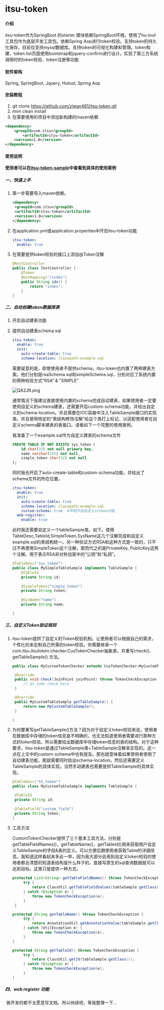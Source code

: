 # itsu-token

#### 介绍
itsu-token作为SpringBoot 的starter 模块依赖SpringBoot环境。使用了hu-tool工具包作为底层开发工具包。依赖Spring Aop进行token校验。支持token的持久化保存，目前仅支持mysql数据库。支持token的可视化构建和管理。token构建，token list页面使用bootstrap和jquery-confirm进行设计。实现了第三方系统调用时的token校验、token注册等功能

#### 软件架构
Spring, SpringBoot, Jquery, Hutool, Spring Aop


#### 安装教程

1.  git clone https://github.com/zjwan461/itsu-token.git
2.  mvn clean install
3.  在需要使用的项目中添加新构建的maven依赖

```xml
<dependency>
    <groupId>com.itsu</groupId>
        <artifactId>itsu-token</artifactId>
    <version>1.0</version>
</dependency>
```

#### 使用说明

**使用者可以在<a href="https://github.com/zjwan461/itsu-token-sample/">itsu-token-sample</a>中查看到具体的使用案例**

#####  一、快速上手

1. 第一步需要导入maven依赖。

   ```xml
   <dependency>
   	<groupId>com.itsu</groupId>
   	<artifactId>itsu-token</artifactId>
   	<version>1.0</version>
   </dependency>
   ```

2.  在application.yml或application.properties中开启itsu-token功能

    ```yml
    itsu-token:
      enable: true
    ```

3.  在需要提供token校验的接口上添加@Token注解

    ```java
    @RestController
    public class TestController {
    	@Token
    	@GetMapping("/index")
    	public String idx() {
    		return "index";
    	}
    }
    ```

#####  二、自动创建token数据库表

 1. 开启自动建表功能

 2. 提供自动建表schema.sql

    ```yml
    itsu-token:
      enable: true
      init:
        auto-create-table: true
        schema-location: classpath:example.sql
    ```

    需要留意的是，即使使用者不提供schema，itsu-token也内置了两种建表方案。他们分别是rsaSchema.sql和simpleSchema.sql，分别对应了系统内置的两种校验方式“RSA” & "SIMPLE"

    ![QA2JR.png](https://b1.sbimg.org/file/chevereto-jia/2020/12/10/QA2JR.png)

    通常情况下我建议直接使用内置的schema完成自动建表，如果使用者一定要使用自定义的schema建表，还需要开启custom-schema功能，并给出自定义的schema-location。并且需要在IOC容器中注入TableSample接口的实现类。并且使用特定的“表结构修饰注解”给这个类打上标记，以适配使用者在自定义schema脚本建表的表接口。请看如下一个完整的使用案例。

    我准备了一个example.sql作为自定义建表的schema文件

    ```sql
    CREATE TABLE IF NOT EXISTS sys_token (
        id char(32) not null primary key,
        name varchar(255) not null,
        simple_token char(32) not null
    );
    ```

    同时我也开启了auto-create-table和custom-schema功能，并给出了schema文件的所在位置。

    ```yaml
    itsu-token:
      enable: true
      init:
        auto-create-table: true
        schema-location: classpath:example.sql
        custom-schema: true  #声明开启自定义schema功能
      web-register:
        enable: true
    ```

    此时我还需要自定义一个tableSample类，如下。使用TableDesc,TableId,SimpleToken,SysName这几个注解完成和自定义example.sql的表结构统一。另一种验证方式RSA和这种方式是一致的，只不过不再使用SimpleToken这个注解，取而代之的是PrivateKey, PublicKey这两个注解。用于表示RSA非对称加密中的“公钥”和“私钥”。

    ```java
    @TableDesc("sys_token")
    public class MySimpleTableSample implements TableSample {
    	@TableId
    	private String id;
        
    	@SimpleToken("simple_token")
    	private String token;
    	
    	@SysName("name")
    	private String name;
    	
    }
    ```

#####  三、自定义Token验证规则

1. itsu-token提供了自定义的Token校验机制。让使用者可以根据自己的需求，个性化的来定制自己所需的token校验。你需要继承一个com.itsu.itsutoken.checker.CusTokenChecker抽象类，并重写check()、getTableSample() 方法。

   ```java
   public class MyCustomTokenChecker extends CusTokenChecker<MyCustomTableSample> {
   
   	@Override
   	public void check(JoinPoint joinPoint) throws TokenCheckException {
   		// do some check here
   	}
   
   	@Override
   	public MyCustomTableSample getTableSample() {
   		return new MyCustomTableSample();
   	}
   
   }
   ```

2. 为何要重写getTableSample()方法？因为对于自定义token校验来说，使用者在数据库中存储的token信息是不明确的，也无法知道使用者需要进行那种方式的token校验。所以需要给出数据库中存储token信息的表的结构。对于这种要求，itsu-token是通过TableSample类+TableSample注解来实现的。这一点在上文中的custom-schema中也有提及。那也就意味着如果使用者使用了自动建表功能，那就需要同时给出schema-location，然后还需要定义TableSample的具体实现。当然手动建表也需要提供TableSample的具体实现。

   ```java
   @TableDesc("tb_token")
   public class MyCustomTableSample implements TableSample {
   
   	@TableId
   	private String id;
   	
   	@TableField("custom_field")
   	private String token;
   }
   
   ```

3. 工具方法

   CustomTokenChecker提供了三个基本工具方法，分别是getTableFieldNames()，getTableName()，getTableId()用来获取用户自定义TableSample的字段&表的定义。可以方便后期使用者获取Table的详细信息。我知道这样看起来多此一举，因为我大部分会用到自定义token校验的使用者都会清楚的知道表结构是什么样子的，直接写原生的sql查询数据就可以达到目标。这里只是提供一种方式。

   ```java
   protected List<String> getTableFieldNames() throws TokenCheckException {
   		try {
   			return ClassUtil.getTableFieldValues(tableSample.getClass());
   		} catch (Exception e) {
   			throw new TokenCheckException(e);
   		}
   	}
   
   protected String getTableName() throws TokenCheckException {
   		try {
   			return AnnotationUtil.getAnnotationValue(tableSample.getClass(), TableDesc.class);
   		} catch (UtilException e) {
   			throw new TokenCheckException(e);
   		}
   }
   
   protected String getTableId() throws TokenCheckException {
   		try {
   			return ClassUtil.getId(tableSample.getClass());
   		} catch (Exception e) {
   			throw new TokenCheckException(e);
   		}
   }
   ```

#####  四、web register 功能

​	做开发的都不太愿意写文档，所以待续吧，等我整理一下...

